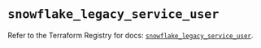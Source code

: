 # `snowflake_legacy_service_user`

Refer to the Terraform Registry for docs: [`snowflake_legacy_service_user`](https://registry.terraform.io/providers/snowflake-labs/snowflake/0.97.0/docs/resources/legacy_service_user).
